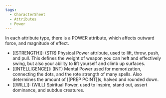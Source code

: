 ```yaml
---
tags:
  - CharacterSheet
  - Attributes
  - Power
---
```

In each attribute type, there is a POWER attribute, which affects outward force, and magnitude of effect.

- [[STRENGTH]]: (STR) Physical Power attribute, used to lift, throw, push, and pull. This defines the weight of weapon you can heft and effectively swing, but also your ability to lift yourself and climb up surfaces.
- [[INTELLIGENCE]]: (INT) Mental Power used for memorization, connecting the dots, and the rote strength of many spells. Also determines the amount of [[PREP POINT]]s, halved and rounded down.
- [[WILL]]: (WILL) Spiritual Power, used to inspire, stand out, assert dominance, and subdue creatures.
